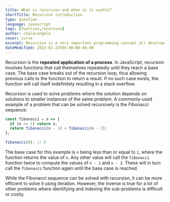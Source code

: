 ```yaml
---
title: What is recursion and when is it useful?
shortTitle: Recursion introduction
type: question
language: javascript
tags: [function,recursion]
author: chalarangelo
cover: curve
excerpt: Recursion is a very important programming concept all developers should be familiar with.
dateModified: 2022-01-23T05:00:00-04:00
---
```


Recursion is the **repeated application of a process**. In JavaScript, recursion involves functions that call themselves repeatedly until they reach a base case. The base case breaks out of the recursion loop, thus allowing previous calls to the function to return a result. If no such case exists, the function will call itself indefinitely resulting in a stack overflow.

Recursion is used to solve problems where the solution depends on solutions to smaller instances of the same problem. A commonly-used example of a problem that can be solved recursively is the Fibonacci sequence:

```js
const fibonacci = n => {
  if (n <= 1) return n;
  return fibonacci(n - 1) + fibonacci(n - 2);
};

fibonacci(6); // 8
```

The base case for this example is `n` being less than or equal to `1`, where the function returns the value of `n`. Any other value will call the `fibonacci` function twice to compute the values of `n - 1` and `n - 2`. These will in turn call the `fibonacci` function again until the base case is reached.

While the Fibonacci sequence can be solved with recursion, it can be more efficient to solve it using iteration. However, the inverse is true for a lot of other problems where identifying and indexing the sub-problems is difficult or costly.

